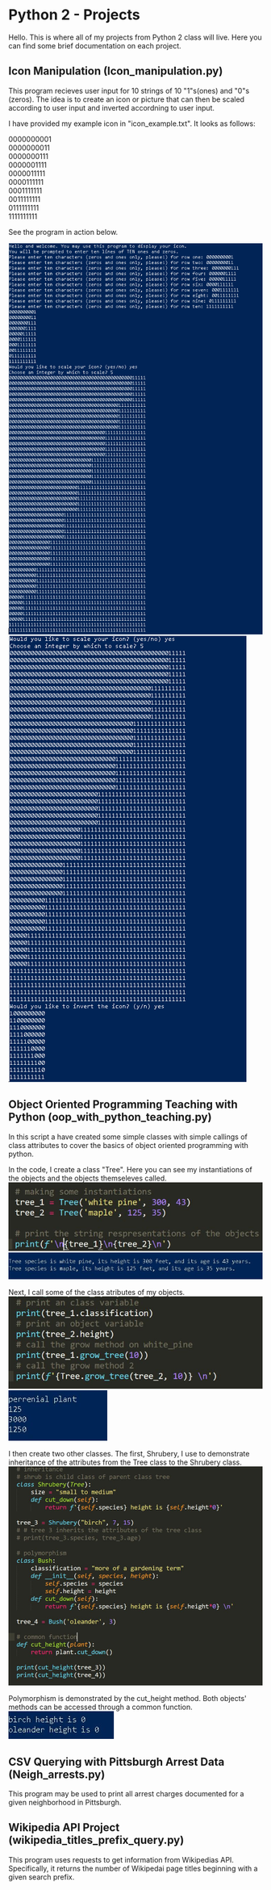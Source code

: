 # Python 2 - Projects
Hello. This is where all of my projects from Python 2 class will live. Here you can find some brief documentation on each project.

## Icon Manipulation (Icon_manipulation.py)
This program recieves user input for 10 strings of 10 "1"s(ones) and "0"s (zeros). The idea is to create an icon or picture that can then be scaled according to user input and inverted accordning to user input. 

I have provided my example icon in "icon_example.txt". It looks as follows:

0000000001  
0000000011  
0000000111  
0000001111  
0000011111  
0000111111  
0001111111  
0011111111  
0111111111  
1111111111

See the program in action below. 

![Icon Manipulator part 1: creating the icon and scaling:](https://raw.githubusercontent.com/eburnsee/python_2_projects/main/icon_manipulation/icon_1.PNG)
![Icon Manipulator part 1: creating the icon and scaling:](https://raw.githubusercontent.com/eburnsee/python_2_projects/main/icon_manipulation/icon_2.PNG)

## Object Oriented Programming Teaching with Python (oop_with_python_teaching.py)
In this script a have created some simple classes with simple callings of class attributes to cover the basics of object oriented programming with python.

In the code, I create a class "Tree". Here you can see my instantiations of the objects and the objects themseleves called.
![OOP1: instantiation and call](https://raw.githubusercontent.com/eburnsee/python_2_projects/main/oop_teaching/pictures_of_program/print_trees.JPG)
![OOP2: result](https://raw.githubusercontent.com/eburnsee/python_2_projects/main/oop_teaching/pictures_of_program/print_object.JPG)

Next, I call some of the class atributes of my objects.
![OOP3: attributes_calling](https://raw.githubusercontent.com/eburnsee/python_2_projects/main/oop_teaching/pictures_of_program/attributes.JPG)
![OOP4: attributes_results](https://raw.githubusercontent.com/eburnsee/python_2_projects/main/oop_teaching/pictures_of_program/attributes2.JPG)

I then create two other classes. The first, Shrubery, I use to demonstrate inheritance of the attributes from the Tree class to the Shrubery class.
![OOP5: inher_poly_code](https://raw.githubusercontent.com/eburnsee/python_2_projects/main/oop_teaching/pictures_of_program/inheritance_polymorphism.JPG)

Polymorphism is demonstrated by the cut_height method. Both objects' methods can be accessed through a common function.
![OOP6: attributes_results](https://raw.githubusercontent.com/eburnsee/python_2_projects/main/oop_teaching/pictures_of_program/polymorshism.JPG)



## CSV Querying with Pittsburgh Arrest Data (Neigh_arrests.py)
This program may be used to print all arrest charges documented for a given neighborhood in Pittsburgh.

## Wikipedia API Project (wikipedia_titles_prefix_query.py)
This program uses requests to get information from Wikipedias API. Specifically, it returns the number of Wikipedai page titles beginning with a given search prefix.
